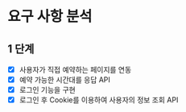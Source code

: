 # 요구 사항 분석
## 1 단계
- [x] 사용자가 직접 예약하는 페이지를 연동
- [x] 예약 가능한 시간대를 응답 API
- [x] 로그인 기능을 구현
- [x] 로그인 후 Cookie를 이용하여 사용자의 정보 조회 API
